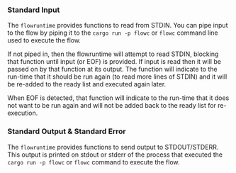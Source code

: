 ### Standard Input
The `flowruntime` provides functions to read from STDIN. You can pipe input to the flow by piping
it to the `cargo run -p flowc` or `flowc` command line used to execute the flow.

If not piped in, then the flowruntime will attempt to read STDIN, blocking that function until input 
(or EOF) is provided. If input is read then it will be passed on by that function at its output.
The function will indicate to the run-time that it should be run again (to read more lines of STDIN)
and it will be re-added to the ready list and executed again later.

When EOF is detected, that function will indicate to the run-time that it does not want to be run again
and will not be added back to the ready list for re-execution.

### Standard Output & Standard Error
The `flowruntime` provides functions to send output to STDOUT/STDERR. This output is printed on 
stdout or stderr of the process that executed the `cargo run -p flowc` or `flowc` command to execute the flow.
